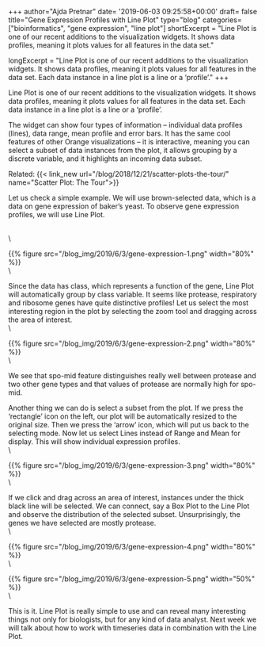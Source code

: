 +++
author="Ajda Pretnar"
date= '2019-06-03 09:25:58+00:00'
draft= false
title="Gene Expression Profiles with Line Plot"
type="blog"
categories=["bioinformatics", "gene expression", "line plot"]
shortExcerpt = "Line Plot is one of our recent additions to the visualization widgets. It shows data profiles, meaning it plots values for all features in the data set."

longExcerpt = "Line Plot is one of our recent additions to the visualization widgets. It shows data profiles, meaning it plots values for all features in the data set. Each data instance in a line plot is a line or a ‘profile’."
+++

Line Plot is one of our recent additions to the visualization widgets. It shows data profiles, meaning it plots values for all features in the data set. Each data instance in a line plot is a line or a ‘profile’.

The widget can show four types of information – individual data profiles (lines), data range, mean profile and error bars. It has the same cool features of other Orange visualizations – it is interactive, meaning you can select a subset of data instances from the plot, it allows grouping by a discrete variable, and it highlights an incoming data subset.

Related: {{< link_new url="/blog/2018/12/21/scatter-plots-the-tour/" name="Scatter Plot: The Tour">}}


Let us check a simple example. We will use brown-selected data, which is a data on gene expression of baker’s yeast. To observe gene expression profiles, we will use Line Plot.

\
\

{{% figure src="/blog_img/2019/6/3/gene-expression-1.png" width="80%" %}}
\
\


Since the data has class, which represents a function of the gene, Line Plot will automatically group by class variable. It seems like protease, respiratory and ribosome genes have quite distinctive profiles! Let us select the most interesting region in the plot by selecting the zoom tool and dragging across the area of interest.
\
\


{{% figure src="/blog_img/2019/6/3/gene-expression-2.png" width="80%" %}}
\
\

We see that spo-mid feature distinguishes really well between protease and two other gene types and that values of protease are normally high for spo-mid.

Another thing we can do is select a subset from the plot. If we press the ‘rectangle’ icon on the left, our plot will be automatically resized to the original size. Then we press the ‘arrow’ icon, which will put us back to the selecting mode. Now let us select Lines instead of Range and Mean for display. This will show individual expression profiles.
\
\


{{% figure src="/blog_img/2019/6/3/gene-expression-3.png" width="80%" %}}
\
\

If we click and drag across an area of interest, instances under the thick black line will be selected. We can connect, say a Box Plot to the Line Plot and observe the distribution of the selected subset. Unsurprisingly, the genes we have selected are mostly protease.
\
\

{{% figure src="/blog_img/2019/6/3/gene-expression-4.png" width="80%" %}}
\
\

{{% figure src="/blog_img/2019/6/3/gene-expression-5.png" width="50%" %}}
\
\

This is it. Line Plot is really simple to use and can reveal many interesting things not only for biologists, but for any kind of data analyst. Next week we will talk about how to work with timeseries data in combination with the Line Plot.

